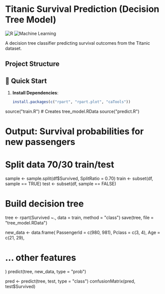 # Titanic Survival Prediction (Decision Tree Model)

![R](https://img.shields.io/badge/R-276DC3?style=for-the-badge&logo=r&logoColor=white) 
![Machine Learning](https://img.shields.io/badge/-Machine%20Learning-01D277?style=for-the-badge)

A decision tree classifier predicting survival outcomes from the Titanic dataset.

## Project Structure

## 🚀 Quick Start

1. **Install Dependencies**:
   ```R
   install.packages(c("rpart", "rpart.plot", "caTools")) 
   ```
source("train.R")  # Creates tree_model.RData
source("predict.R") 
# Output: Survival probabilities for new passengers

# Split data 70/30 train/test
sample <- sample.split(df$Survived, SplitRatio = 0.70)
train <- subset(df, sample == TRUE)
test <- subset(df, sample == FALSE)

# Build decision tree
tree <- rpart(Survived ~., data = train, method = "class")
save(tree, file = "tree_model.RData")

new_data <- data.frame(
  PassengerId = c(980, 981),
  Pclass = c(3, 4),
  Age = c(21, 29),
  # ... other features
)
predict(tree, new_data, type = "prob")

pred <- predict(tree, test, type = "class")
confusionMatrix(pred, test$Survived)
